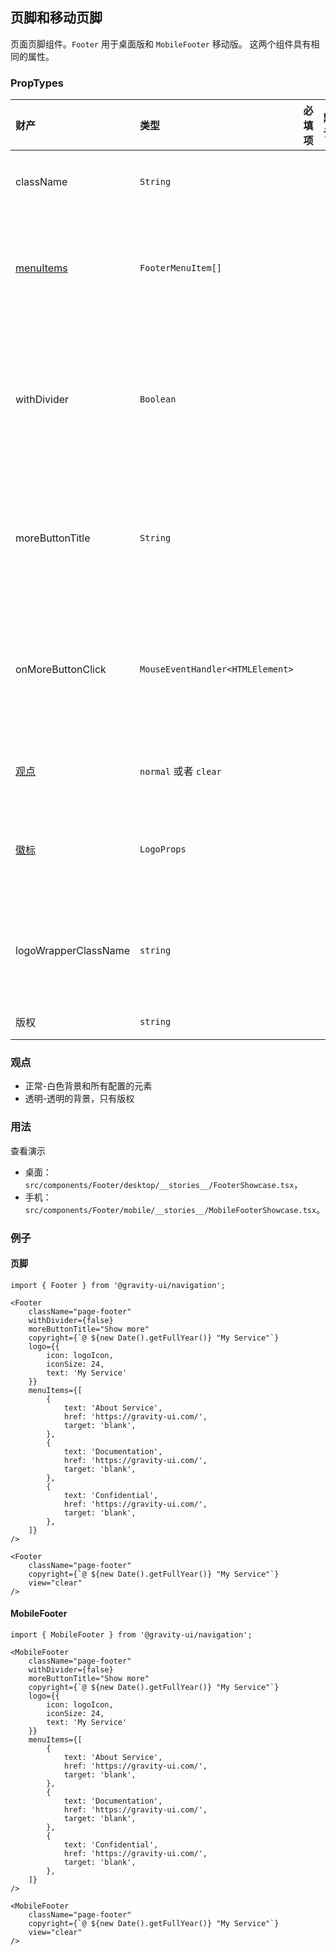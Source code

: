 ## 页脚和移动页脚

页面页脚组件。`Footer` 用于桌面版和 `MobileFooter` 移动版。
这两个组件具有相同的属性。

### PropTypes

| 财产                                                                                     | 类型                             | 必填项 | 默认 | 描述                 |
| :--------------------------------------------------------------------------------------- | :------------------------------- | :----: | :--- | :------------------- |
| className                                                                                | `String`                         |        |      | 页脚类名             |
| [menuItems](https://github.com/gravity-ui/uikit/tree/main/src/components/Menu)           | `FooterMenuItem[]`               |        |      | 页脚菜单项列表       |
| withDivider                                                                              | `Boolean`                        |        |      | 在页脚上显示顶部边框 |
| moreButtonTitle                                                                          | `String`                         |        |      | “更多项目” 按钮标题  |
| onMoreButtonClick                                                                        | `MouseEventHandler<HTMLElement>` |        |      | 更多按钮点击处理器   |
| [观点](#view)                                                                            | `normal` 或者 `clear`            |        |      | 页脚视图             |
| [徽标](https://preview.gravity-ui.com/navigation/?path=/story/components-logo--showcase) | `LogoProps`                      |        |      | 服务徽标属性         |
| logoWrapperClassName                                                                     | `string`                         |        |      | 徽标包装器类名       |
| 版权                                                                                     | `string`                         |        |      | 版权                 |

### 观点

- 正常-白色背景和所有配置的元素
- 透明-透明的背景，只有版权

### 用法

查看演示

- 桌面： `src/components/Footer/desktop/__stories__/FooterShowcase.tsx`，
- 手机： `src/components/Footer/mobile/__stories__/MobileFooterShowcase.tsx`。

### 例子

#### 页脚

```tsx
import { Footer } from '@gravity-ui/navigation';

<Footer
    className="page-footer"
    withDivider={false}
    moreButtonTitle="Show more"
    copyright={`@ ${new Date().getFullYear()} "My Service"`}
    logo={{
        icon: logoIcon,
        iconSize: 24,
        text: 'My Service'
    }}
    menuItems={[
        {
            text: 'About Service',
            href: 'https://gravity-ui.com/',
            target: 'blank',
        },
        {
            text: 'Documentation',
            href: 'https://gravity-ui.com/',
            target: 'blank',
        },
        {
            text: 'Confidential',
            href: 'https://gravity-ui.com/',
            target: 'blank',
        },
    ]}
/>

<Footer
    className="page-footer"
    copyright={`@ ${new Date().getFullYear()} "My Service"`}
    view="clear"
/>
```

#### MobileFooter

```tsx
import { MobileFooter } from '@gravity-ui/navigation';

<MobileFooter
    className="page-footer"
    withDivider={false}
    moreButtonTitle="Show more"
    copyright={`@ ${new Date().getFullYear()} "My Service"`}
    logo={{
        icon: logoIcon,
        iconSize: 24,
        text: 'My Service'
    }}
    menuItems={[
        {
            text: 'About Service',
            href: 'https://gravity-ui.com/',
            target: 'blank',
        },
        {
            text: 'Documentation',
            href: 'https://gravity-ui.com/',
            target: 'blank',
        },
        {
            text: 'Confidential',
            href: 'https://gravity-ui.com/',
            target: 'blank',
        },
    ]}
/>

<MobileFooter
    className="page-footer"
    copyright={`@ ${new Date().getFullYear()} "My Service"`}
    view="clear"
/>
```
